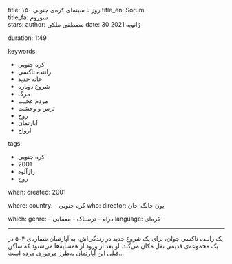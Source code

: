 
title: ۱۵۰ روز با سینمای کره‌ی جنوبی 
title_en: Sorum    
title_fa: سوروم  
stars: 
author: مصطفی ملکی
date: 30 ژانویه 2021

duration: 1:49

keywords:
  - کره جنوبی
  - راننده تاکسی
  - خانه جدید
  - شروع دوباره
  - مرگ
  - مردم عجیب
  - ترس و وحشت
  - روح
  - آپارتمان
  - ارواح
  
tags:
  - کره جنوبی
  - 2001
  - رازآلود
  - روح

when:
  created: 2001

where:
  country: 
    - کره جنوبی 
who:
  director: یون جانگ-چان 

which:
  genre:
    - درام
    - ترسناک
    - معمایی
  language: کره‌ای

---

یک راننده تاکسی جوان، برای یک شروع جدید در زندگی‌اش، به آپارتمان شماره‌ی ۵۰۴ در یک مجموعه‌ی قدیمی نقل مکان می‌کند. او بعد از ورود از همسایه‌ها می‌شنود که ساکن قبلی این آپارتمان به‌طرز مرموزی مرده است...
